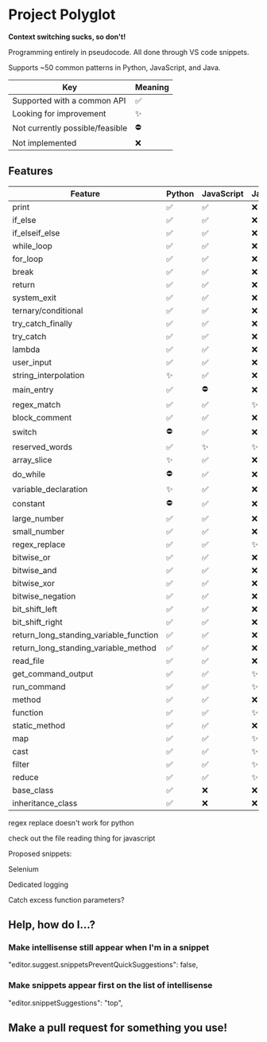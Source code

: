 # Project Polyglot

**Context switching sucks, so don't!**

Programming entirely in pseudocode. All done through VS code snippets.

Supports ~50 common patterns in Python, JavaScript, and Java.

| Key                             | Meaning  |
| ------------------------------- | -------- |
| Supported with a common API     | &#9989;  |
| Looking for improvement         | &#10024; |
| Not currently possible/feasible | &#9940;  |
| Not implemented                 | &#10060; |

## Features

| Feature                                | Python   | JavaScript | Java     |
| -------------------------------------- | -------- | ---------- | -------- |
| print                                  | &#9989;  | &#9989;    | &#10060; |
| if_else                                | &#9989;  | &#9989;    | &#10060; |
| if_elseif_else                         | &#9989;  | &#9989;    | &#10060; |
| while_loop                             | &#9989;  | &#9989;    | &#10060; |
| for_loop                               | &#9989;  | &#9989;    | &#10060; |
| break                                  | &#9989;  | &#9989;    | &#10060; |
| return                                 | &#9989;  | &#9989;    | &#10060; |
| system_exit                            | &#9989;  | &#9989;    | &#10060; |
| ternary/conditional                    | &#9989;  | &#9989;    | &#10060; |
| try_catch_finally                      | &#9989;  | &#9989;    | &#10060; |
| try_catch                              | &#9989;  | &#9989;    | &#10060; |
| lambda                                 | &#9989;  | &#9989;    | &#10060; |
| user_input                             | &#9989;  | &#9989;    | &#10060; |
| string_interpolation                   | &#10024; | &#9989;    | &#10060; |
| main_entry                             | &#9989;  | &#9940;    | &#10060; |
| regex_match                            | &#9989;  | &#9989;    | &#10024; |
| block_comment                          | &#9989;  | &#9989;    | &#10060; |
| switch                                 | &#9940;  | &#9989;    | &#10060; |
| reserved_words                         | &#9989;  | &#10024;   | &#10024; |
| array_slice                            | &#10024; | &#9989;    | &#10060; |
| do_while                               | &#9940;  | &#9989;    | &#10060; |
| variable_declaration                   | &#10024; | &#9989;    | &#10060; |
| constant                               | &#9940;  | &#9989;    | &#10060; |
| large_number                           | &#9989;  | &#9989;    | &#10060; |
| small_number                           | &#9989;  | &#9989;    | &#10060; |
| regex_replace                          | &#9989;  | &#9989;    | &#10024; |
| bitwise_or                             | &#9989;  | &#9989;    | &#10060; |
| bitwise_and                            | &#9989;  | &#9989;    | &#10060; |
| bitwise_xor                            | &#9989;  | &#9989;    | &#10060; |
| bitwise_negation                       | &#9989;  | &#9989;    | &#10060; |
| bit_shift_left                         | &#9989;  | &#9989;    | &#10060; |
| bit_shift_right                        | &#9989;  | &#9989;    | &#10060; |
| return_long_standing_variable_function | &#9989;  | &#9989;    | &#10060; |
| return_long_standing_variable_method   | &#9989;  | &#9989;    | &#10060; |
| read_file                              | &#9989;  | &#9989;    | &#10060; |
| get_command_output                     | &#9989;  | &#9989;    | &#10024; |
| run_command                            | &#9989;  | &#9989;    | &#10024; |
| method                                 | &#9989;  | &#9989;    | &#10060; |
| function                               | &#9989;  | &#9989;    | &#10024; |
| static_method                          | &#9989;  | &#9989;    | &#10060; |
| map                                    | &#9989;  | &#9989;    | &#10024; |
| cast                                   | &#9989;  | &#9989;    | &#10024; |
| filter                                 | &#9989;  | &#9989;    | &#10024; |
| reduce                                 | &#9989;  | &#9989;    | &#10024; |
| base_class                             | &#9989;  | &#10060;   | &#10060; |
| inheritance_class                      | &#9989;  | &#10060;   | &#10060; |

regex replace doesn't work for python

check out the file reading thing for javascript

Proposed snippets:

Selenium 

Dedicated logging

Catch excess function parameters?

## Help, how do I...?

### Make intellisense still appear when I'm in a snippet

"editor.suggest.snippetsPreventQuickSuggestions": false,

### Make snippets appear first on the list of intellisense

"editor.snippetSuggestions": "top",

## Make a pull request for something you use!